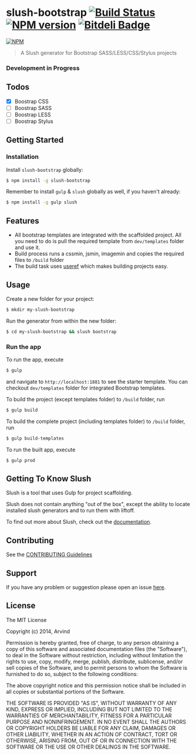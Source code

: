 # slush-bootstrap [![Build Status](https://secure.travis-ci.org/arvindr21/slush-bootstrap.png?branch=master)](https://travis-ci.org/arvindr21/slush-bootstrap) [![NPM version](https://badge-me.herokuapp.com/api/npm/slush-bootstrap.png)](http://badges.enytc.com/for/npm/slush-bootstrap) [![Bitdeli Badge](https://d2weczhvl823v0.cloudfront.net/arvindr21/slush-bootstrap/trend.png)](https://bitdeli.com/free "Bitdeli Badge")

[![NPM](https://nodei.co/npm/slush-bootstrap.png?downloads=true&stars=true)](https://nodei.co/npm/slush-bootstrap/)

> A Slush generator for Bootstrap SASS/LESS/CSS/Stylus projects

### Development in Progress

## Todos

- [x] Boostrap CSS
- [ ] Boostrap SASS
- [ ] Boostrap LESS 
- [ ] Boostrap Stylus 

## Getting Started

### Installation

Install `slush-bootstrap` globally:

```bash
$ npm install -g slush-bootstrap
```

Remember to install `gulp` & `slush` globally as well, if you haven't already:

```bash
$ npm install -g gulp slush
```

## Features

* All bootstrap templates are integrated with the scaffolded project. All you need to do is pull the required template from ```dev/templates``` folder and use it.
* Build process runs a cssmin, jsmin, imagemin and copies the required files to ```/build``` folder
* The build task uses [useref](https://www.npmjs.org/package/gulp-useref) which makes building projects easy.

## Usage

Create a new folder for your project:

```bash
$ mkdir my-slush-bootstrap
```

Run the generator from within the new folder:

```bash
$ cd my-slush-bootstrap && slush bootstrap
```

### Run the app 

To run the app, execute

```bash
$ gulp 
```
and navigate to ```http://localhost:1881``` to see the starter template. You can checkout ```dev/templates``` folder for integrated Bootstrap templates.

To build the project (except templates folder) to `/build` folder, run

```bash
$ gulp build
```

To build the complete project (including templates folder) to `/build` folder, run

```bash
$ gulp build-templates
```

To run the built app, execute
```bash
$ gulp prod
```

## Getting To Know Slush

Slush is a tool that uses Gulp for project scaffolding.

Slush does not contain anything "out of the box", except the ability to locate installed slush generators and to run them with liftoff.

To find out more about Slush, check out the [documentation](https://github.com/klei/slush).

## Contributing

See the [CONTRIBUTING Guidelines](https://github.com/arvindr21/slush-bootstrap/blob/master/CONTRIBUTING.md)

## Support
If you have any problem or suggestion please open an issue [here](https://github.com/arvindr21/slush-bootstrap/issues).

## License 

The MIT License

Copyright (c) 2014, Arvind

Permission is hereby granted, free of charge, to any person
obtaining a copy of this software and associated documentation
files (the "Software"), to deal in the Software without
restriction, including without limitation the rights to use,
copy, modify, merge, publish, distribute, sublicense, and/or sell
copies of the Software, and to permit persons to whom the
Software is furnished to do so, subject to the following
conditions:

The above copyright notice and this permission notice shall be
included in all copies or substantial portions of the Software.

THE SOFTWARE IS PROVIDED "AS IS", WITHOUT WARRANTY OF ANY KIND,
EXPRESS OR IMPLIED, INCLUDING BUT NOT LIMITED TO THE WARRANTIES
OF MERCHANTABILITY, FITNESS FOR A PARTICULAR PURPOSE AND
NONINFRINGEMENT. IN NO EVENT SHALL THE AUTHORS OR COPYRIGHT
HOLDERS BE LIABLE FOR ANY CLAIM, DAMAGES OR OTHER LIABILITY,
WHETHER IN AN ACTION OF CONTRACT, TORT OR OTHERWISE, ARISING
FROM, OUT OF OR IN CONNECTION WITH THE SOFTWARE OR THE USE OR
OTHER DEALINGS IN THE SOFTWARE.

